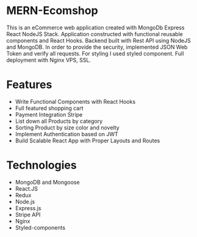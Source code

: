 # MERN-Ecomshop 

This is an eCommerce web application created with MongoDb Express React NodeJS Stack. Application constructed with functional reusable components and React Hooks. Backend built with Rest API using NodeJS and MongoDB. In order to provide the security, implemented JSON Web Token and verify all requests. For styling I used styled component. Full deployment with Nginx VPS, SSL.


# Features 

* Write Functional Components with React Hooks
* Full featured shopping cart
* Payment Integration Stripe
* List down all Products by category
* Sorting Product by size color and novelty
* Implement Authentication based on JWT
* Build Scalable React App with Proper Layouts and Routes


# Technologies

* MongoDB and Mongoose
* React.JS
* Redux
* Node.js
* Express.js
* Stripe API
* Nginx
* Styled-components 



